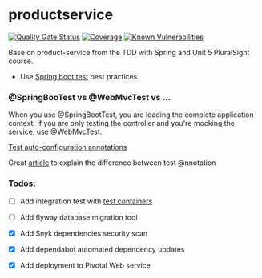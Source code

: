 # productservice

[![Quality Gate Status](https://sonarcloud.io/api/project_badges/measure?project=louisthomas_productservice&metric=alert_status)](https://sonarcloud.io/dashboard?id=louisthomas_productservice) [![Coverage](https://sonarcloud.io/api/project_badges/measure?project=louisthomas_productservice&metric=coverage)](https://sonarcloud.io/dashboard?id=louisthomas_productservice)
[![Known Vulnerabilities](https://snyk.io/test/github/louisthomas/productservice/badge.svg)](https://snyk.io/test/github/louisthomas/productservice)

Base on product-service from the TDD with Spring and Unit 5 PluralSight course.

* Use [Spring boot test](https://docs.spring.io/spring-boot/docs/current/reference/html/boot-features-testing.html) best practices

### @SpringBooTest vs @WebMvcTest vs ...

When you use  @SpringBootTest, you are loading the complete application context. 
If you are only testing the controller and you're mocking the service, use @WebMvcTest. 

[Test auto-configuration annotations](https://docs.spring.io/spring-boot/docs/current/reference/html/test-auto-configuration.html)

Great [article](https://thepracticaldeveloper.com/2017/07/31/guide-spring-boot-controller-tests/) to explain the difference between test @nnotation

### Todos:
- [ ] Add integration test with [test containers](https://github.com/testcontainers/testcontainers-java)
- [ ] Add flyway database migration tool
- [X] Add Snyk dependencies security scan
- [X] Add dependabot automated dependency updates
- [X] Add deployment to Pivotal Web service

